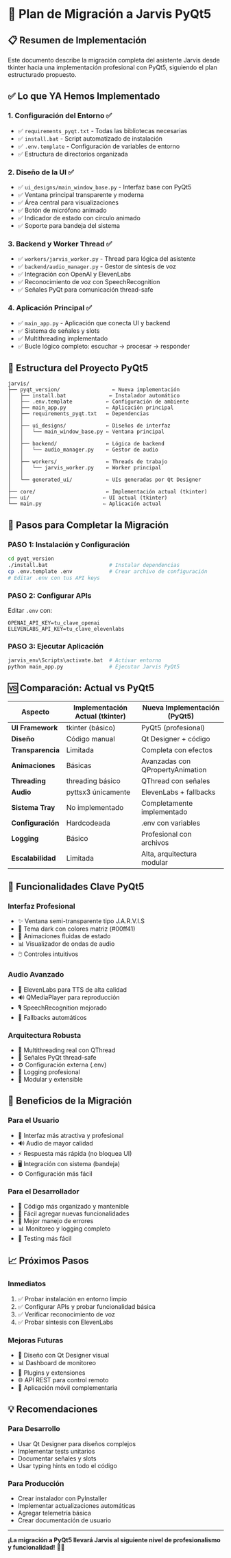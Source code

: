# 🚀 Plan de Migración a Jarvis PyQt5

## 📋 **Resumen de Implementación**

Este documento describe la migración completa del asistente Jarvis desde tkinter hacia una implementación profesional con PyQt5, siguiendo el plan estructurado propuesto.

## ✅ **Lo que YA Hemos Implementado**

### **1. Configuración del Entorno** ✅
- ✅ `requirements_pyqt.txt` - Todas las bibliotecas necesarias
- ✅ `install.bat` - Script automatizado de instalación
- ✅ `.env.template` - Configuración de variables de entorno
- ✅ Estructura de directorios organizada

### **2. Diseño de la UI** ✅
- ✅ `ui_designs/main_window_base.py` - Interfaz base con PyQt5
- ✅ Ventana principal transparente y moderna
- ✅ Área central para visualizaciones
- ✅ Botón de micrófono animado
- ✅ Indicador de estado con círculo animado
- ✅ Soporte para bandeja del sistema

### **3. Backend y Worker Thread** ✅
- ✅ `workers/jarvis_worker.py` - Thread para lógica del asistente
- ✅ `backend/audio_manager.py` - Gestor de síntesis de voz
- ✅ Integración con OpenAI y ElevenLabs
- ✅ Reconocimiento de voz con SpeechRecognition
- ✅ Señales PyQt para comunicación thread-safe

### **4. Aplicación Principal** ✅
- ✅ `main_app.py` - Aplicación que conecta UI y backend
- ✅ Sistema de señales y slots
- ✅ Multithreading implementado
- ✅ Bucle lógico completo: escuchar → procesar → responder

## 📁 **Estructura del Proyecto PyQt5**

```
jarvis/
├── pyqt_version/                 ← Nueva implementación
│   ├── install.bat              ← Instalador automático
│   ├── .env.template           ← Configuración de ambiente
│   ├── main_app.py             ← Aplicación principal
│   ├── requirements_pyqt.txt   ← Dependencias
│   │
│   ├── ui_designs/             ← Diseños de interfaz
│   │   └── main_window_base.py ← Ventana principal
│   │
│   ├── backend/                ← Lógica de backend
│   │   └── audio_manager.py    ← Gestor de audio
│   │
│   ├── workers/                ← Threads de trabajo
│   │   └── jarvis_worker.py    ← Worker principal
│   │
│   └── generated_ui/           ← UIs generadas por Qt Designer
│
├── core/                       ← Implementación actual (tkinter)
├── ui/                        ← UI actual (tkinter)
└── main.py                    ← Aplicación actual
```

## 🔧 **Pasos para Completar la Migración**

### **PASO 1: Instalación y Configuración**
```bash
cd pyqt_version
./install.bat                    # Instalar dependencias
cp .env.template .env            # Crear archivo de configuración
# Editar .env con tus API keys
```

### **PASO 2: Configurar APIs**
Editar `.env` con:
```env
OPENAI_API_KEY=tu_clave_openai
ELEVENLABS_API_KEY=tu_clave_elevenlabs
```

### **PASO 3: Ejecutar Aplicación**
```bash
jarvis_env\Scripts\activate.bat  # Activar entorno
python main_app.py               # Ejecutar Jarvis PyQt5
```

## 🆚 **Comparación: Actual vs PyQt5**

| Aspecto | Implementación Actual (tkinter) | Nueva Implementación (PyQt5) |
|---------|--------------------------------|------------------------------|
| **UI Framework** | tkinter (básico) | PyQt5 (profesional) |
| **Diseño** | Código manual | Qt Designer + código |
| **Transparencia** | Limitada | Completa con efectos |
| **Animaciones** | Básicas | Avanzadas con QPropertyAnimation |
| **Threading** | threading básico | QThread con señales |
| **Audio** | pyttsx3 únicamente | ElevenLabs + fallbacks |
| **Sistema Tray** | No implementado | Completamente implementado |
| **Configuración** | Hardcodeada | .env con variables |
| **Logging** | Básico | Profesional con archivos |
| **Escalabilidad** | Limitada | Alta, arquitectura modular |

## 🎯 **Funcionalidades Clave PyQt5**

### **Interfaz Profesional**
- ✨ Ventana semi-transparente tipo J.A.R.V.I.S
- 🎨 Tema dark con colores matriz (#00ff41)
- 🔄 Animaciones fluidas de estado
- 📊 Visualizador de ondas de audio
- 🖱️ Controles intuitivos

### **Audio Avanzado**
- 🎤 ElevenLabs para TTS de alta calidad
- 🔊 QMediaPlayer para reproducción
- 🎙️ SpeechRecognition mejorado
- 🔄 Fallbacks automáticos

### **Arquitectura Robusta**
- 🧵 Multithreading real con QThread
- 📡 Señales PyQt thread-safe
- ⚙️ Configuración externa (.env)
- 📝 Logging profesional
- 🔌 Modular y extensible

## 🚀 **Beneficios de la Migración**

### **Para el Usuario**
- 🎨 Interfaz más atractiva y profesional
- 🔊 Audio de mayor calidad
- ⚡ Respuesta más rápida (no bloquea UI)
- 🖥️ Integración con sistema (bandeja)
- ⚙️ Configuración más fácil

### **Para el Desarrollador**
- 🧩 Código más organizado y mantenible
- 🔧 Fácil agregar nuevas funcionalidades
- 🐛 Mejor manejo de errores
- 📊 Monitoreo y logging completo
- 🔄 Testing más fácil

## 📈 **Próximos Pasos**

### **Inmediatos**
1. ✅ Probar instalación en entorno limpio
2. ✅ Configurar APIs y probar funcionalidad básica
3. ✅ Verificar reconocimiento de voz
4. ✅ Probar síntesis con ElevenLabs

### **Mejoras Futuras**
- 🎨 Diseño con Qt Designer visual
- 📊 Dashboard de monitoreo
- 🔌 Plugins y extensiones
- 🌐 API REST para control remoto
- 📱 Aplicación móvil complementaria

## 💡 **Recomendaciones**

### **Para Desarrollo**
- Usar Qt Designer para diseños complejos
- Implementar tests unitarios
- Documentar señales y slots
- Usar typing hints en todo el código

### **Para Producción**
- Crear instalador con PyInstaller
- Implementar actualizaciones automáticas
- Agregar telemetría básica
- Crear documentación de usuario

---

**¡La migración a PyQt5 llevará Jarvis al siguiente nivel de profesionalismo y funcionalidad!** 🚀✨

